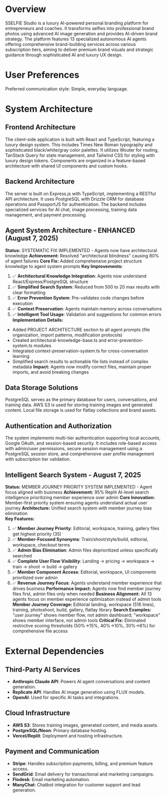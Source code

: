 # Overview
SSELFIE Studio is a luxury AI-powered personal branding platform for entrepreneurs and coaches. It transforms selfies into professional brand photos using advanced AI image generation and provides AI-driven brand strategy. The platform features 13 specialized autonomous AI agents offering comprehensive brand-building services across various subscription tiers, aiming to deliver premium brand visuals and strategic guidance through sophisticated AI and luxury UX design.

# User Preferences
Preferred communication style: Simple, everyday language.

# System Architecture

## Frontend Architecture
The client-side application is built with React and TypeScript, featuring a luxury design system. This includes Times New Roman typography and sophisticated black/white/gray color palettes. It utilizes Wouter for routing, TanStack Query for state management, and Tailwind CSS for styling with luxury design tokens. Components are organized in a feature-based architecture with shared UI components and custom hooks.

## Backend Architecture
The server is built on Express.js with TypeScript, implementing a RESTful API architecture. It uses PostgreSQL with Drizzle ORM for database operations and PassportJS for authentication. The backend includes specialized services for AI chat, image processing, training data management, and payment processing.

## Agent System Architecture - ENHANCED (August 7, 2025)
**Status:** SYSTEMATIC FIX IMPLEMENTED - Agents now have architectural knowledge
**Achievement:** Resolved "architectural blindness" causing 80% of agent failures
**Core Fix:** Added comprehensive project structure knowledge to agent system prompts
**Key Improvements:**
1. ✅ **Architectural Knowledge Integration**: Agents now understand React/Express/PostgreSQL structure
2. ✅ **Simplified Search System**: Reduced from 500 to 20 max results with clear formatting
3. ✅ **Error Prevention System**: Pre-validates code changes before execution
4. ✅ **Context Preservation**: Agents maintain memory across conversations
5. ✅ **Intelligent Tool Usage**: Validation and suggestions for common errors
**Implementation Details:**
- Added PROJECT ARCHITECTURE section to all agent prompts (file organization, import patterns, modification protocols)
- Created architectural-knowledge-base.ts and error-prevention-system.ts modules
- Integrated context-preservation-system.ts for cross-conversation learning
- Simplified search results to actionable file lists instead of complex metadata
**Impact:** Agents now modify correct files, maintain proper imports, and avoid breaking changes

## Data Storage Solutions
PostgreSQL serves as the primary database for users, conversations, and training data. AWS S3 is used for storing training images and generated content. Local file storage is used for flatlay collections and brand assets.

## Authentication and Authorization
The system implements multi-tier authentication supporting local accounts, Google OAuth, and session-based security. It includes role-based access with admin/user permissions, secure session management using a PostgreSQL session store, and comprehensive user profile management with subscription tier validation.

## Intelligent Search System - August 7, 2025
**Status:** MEMBER JOURNEY PRIORITY SYSTEM IMPLEMENTED - Agent focus aligned with business
**Achievement:** 95% Replit AI-level search intelligence prioritizing member experience over admin
**Core Innovation:** Member-first priority system ensuring agents understand actual user journey
**Architecture:** Unified search system with member journey bias elimination  
**Key Features:**
1. ✅ **Member Journey Priority**: Editorial, workspace, training, gallery files get highest priority (35)
2. ✅ **Member-Focused Synonyms**: Train/shoot/style/build, editorial, workspace, checkout terms
3. ✅ **Admin Bias Elimination**: Admin files deprioritized unless specifically searched
4. ✅ **Complete User Flow Visibility**: Landing → pricing → workspace → train → shoot → build → gallery
5. ✅ **Member Component Access**: Editorial, workspace, UI components prioritized over admin
6. ✅ **Revenue Journey Focus**: Agents understand member experience that drives business
**Performance Impact:** Agents now find member journey files first, admin files only when needed
**Business Alignment:** All 13 agents focus on member experience optimization instead of admin tools
**Member Journey Coverage:** Editorial landing, workspace (516 lines), training, photoshoot, build, gallery, flatlay library
**Search Examples:** "user journey" shows member flow, not admin dashboard; "workspace" shows member interface, not admin tools
**Critical Fix:** Eliminated restrictive scoring thresholds (50%→15%, 40%→10%, 30%→8%) for comprehensive file access

# External Dependencies

## Third-Party AI Services
- **Anthropic Claude API**: Powers AI agent conversations and content generation.
- **Replicate API**: Handles AI image generation using FLUX models.
- **OpenAI**: Used for specific AI tasks and integrations.

## Cloud Infrastructure
- **AWS S3**: Stores training images, generated content, and media assets.
- **PostgreSQL/Neon**: Primary database hosting.
- **Vercel/Replit**: Deployment and hosting infrastructure.

## Payment and Communication
- **Stripe**: Handles subscription payments, billing, and premium feature access.
- **SendGrid**: Email delivery for transactional and marketing campaigns.
- **Flodesk**: Email marketing automation.
- **ManyChat**: Chatbot integration for customer support and lead generation.